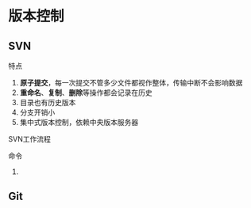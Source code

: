 # 版本控制



## SVN

特点

1. **原子提交**，每一次提交不管多少文件都视作整体，传输中断不会影响数据
2. **重命名**、**复制**、**删除**等操作都会记录在历史
3. 目录也有历史版本
4. 分支开销小
5. 集中式版本控制，依赖中央版本服务器

SVN工作流程

命令

1. ​	

## Git